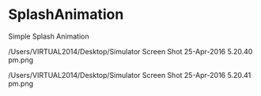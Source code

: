 # SplashAnimation
Simple Splash Animation



/Users/VIRTUAL2014/Desktop/Simulator Screen Shot 25-Apr-2016 5.20.40 pm.png

/Users/VIRTUAL2014/Desktop/Simulator Screen Shot 25-Apr-2016 5.20.41 pm.png
